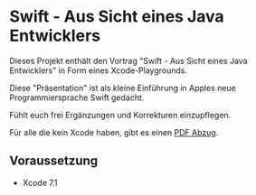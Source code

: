 # Swift - Aus Sicht eines Java Entwicklers

Dieses Projekt enthält den Vortrag "Swift - Aus Sicht eines Java Entwicklers" in Form eines Xcode-Playgrounds.

Diese "Präsentation" ist als kleine Einführung in Apples neue Programmiersprache Swift gedacht.

Fühlt euch frei Ergänzungen und Korrekturen einzupflegen.

Für alle die kein Xcode haben, gibt es einen [PDF Abzug](SwiftPresentation.pdf).

## Voraussetzung
- Xcode 7.1